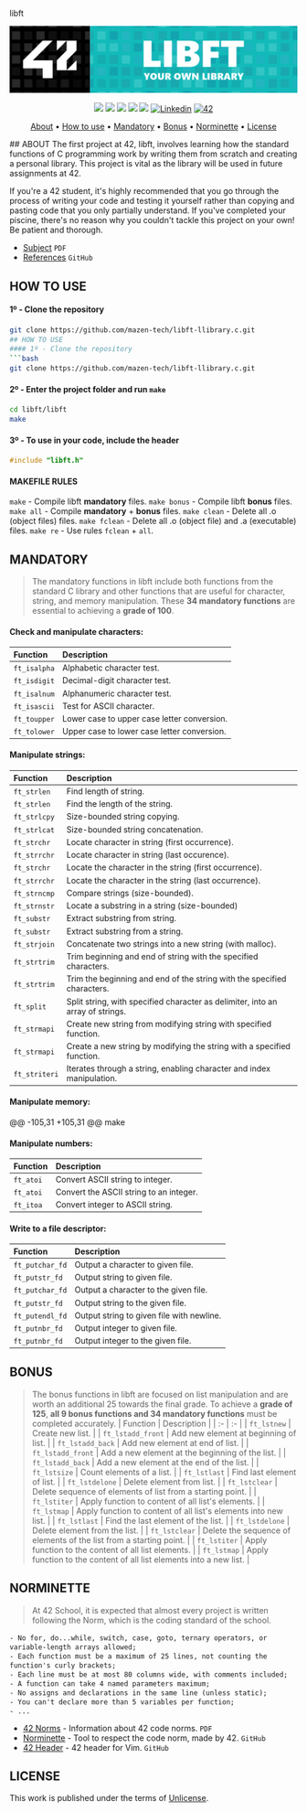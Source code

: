 libft
<p align="center">
  <img src="https://github.com/jotavare/jotavare/blob/main/42/banners/piscine_and_common_core/github_piscine_and_common_core_banner_libft.png">
</p>
<p align="center">
	<img src="https://img.shields.io/badge/status-finished-success?color=%2312bab9&style=flat-square"/>
	<img src="https://img.shields.io/badge/evaluated-24%20%2F%2011%20%2F%202022-success?color=%2312bab9&style=flat-square"/>
	<img src="https://img.shields.io/badge/score-125%20%2F%20100-success?color=%2312bab9&style=flat-square"/>
	<img src="https://img.shields.io/github/languages/top/jotavare/libft?color=%2312bab9&style=flat-square"/>
	<img src="https://img.shields.io/github/last-commit/jotavare/libft?color=%2312bab9&style=flat-square"/>
	<a href='https://www.linkedin.com/in/joaoptoliveira' target="_blank"><img alt='Linkedin' src='https://img.shields.io/badge/LinkedIn-100000?style=flat-square&logo=Linkedin&logoColor=white&labelColor=0A66C2&color=0A66C2'/></a>
	<a href='https://profile.intra.42.fr/users/jotavare' target="_blank"><img alt='42' src='https://img.shields.io/badge/Porto-100000?style=flat-square&logo=42&logoColor=white&labelColor=000000&color=000000'/></a>
</p>
<p align="center">
	<a href="#about">About</a> •
	<a href="#how-to-use">How to use</a> •
	<a href="#mandatory">Mandatory</a> •
	<a href="#bonus">Bonus</a> •
	<a href="#norminette">Norminette</a> •
	<a href="#license">License</a>
</p>
## ABOUT
The first project at 42, libft, involves learning how the standard functions of C programming work by writing them from scratch and creating a personal library. This project is vital as the library will be used in future assignments at 42.

If you're a 42 student, it's highly recommended that you go through the process of writing your code and testing it yourself rather than copying and pasting code that you only partially understand. If you've completed your piscine, there's no reason why you couldn't tackle this project on your own! Be patient and thorough.
- [Subject](https://github.com/jotavare/libft/blob/master/subject/en_subject_libft.pdf) `PDF`
- [References](https://github.com/jotavare/42-resources#00-libft) `GitHub`

## HOW TO USE
#### 1º - Clone the repository
```bash
git clone https://github.com/mazen-tech/libft-llibrary.c.git
## HOW TO USE
#### 1º - Clone the repository
```bash
git clone https://github.com/mazen-tech/libft-llibrary.c.git
```
#### 2º - Enter the project folder and run `make`
```bash
cd libft/libft
make
```
#### 3º - To use in your code, include the header
```c
#include "libft.h"
```
#### MAKEFILE RULES
`make` - Compile libft **mandatory** files.
`make bonus` - Compile libft **bonus** files.
`make all` - Compile **mandatory** + **bonus** files.
`make clean` - Delete all .o (object files) files.
`make fclean` - Delete all .o (object file) and .a (executable) files.
`make re` - Use rules `fclean` + `all`.
## MANDATORY
> The mandatory functions in libft include both functions from the standard C library and other functions that are useful for character, string, and memory manipulation. These **34 mandatory functions** are essential to achieving a **grade of 100**.
#### Check and manipulate characters:
| Function | Description |
| :- | :- |
| `ft_isalpha` | Alphabetic character test. |
| `ft_isdigit` | Decimal-digit character test. |
| `ft_isalnum` | Alphanumeric character test. |
| `ft_isascii` | Test for ASCII character. |
| `ft_toupper` | Lower case to upper case letter conversion. |
| `ft_tolower` | Upper case to lower case letter conversion. |
#### Manipulate strings:
| Function | Description |
| :- | :- |
| `ft_strlen`   | Find length of string. |
| `ft_strlen`   | Find the length of the string. |
| `ft_strlcpy`  | Size-bounded string copying. |
| `ft_strlcat`  | Size-bounded string concatenation. |
| `ft_strchr`   | Locate character in string (first occurrence). |
| `ft_strrchr`  | Locate character in string (last occurence). |
| `ft_strchr`   | Locate the character in the string (first occurrence). |
| `ft_strrchr`  | Locate the character in the string (last occurrence). |
| `ft_strncmp`  | Compare strings (size-bounded). |
| `ft_strnstr`  | Locate a substring in a string (size-bounded) |
| `ft_substr`   | Extract substring from string. |
| `ft_substr`   | Extract substring from a string. |
| `ft_strjoin`  | Concatenate two strings into a new string (with malloc). |
| `ft_strtrim`  | Trim beginning and end of string with the specified characters. |
| `ft_strtrim`  | Trim the beginning and end of the string with the specified characters. |
| `ft_split`    | Split string, with specified character as delimiter, into an array of strings. |
| `ft_strmapi`  | Create new string from modifying string with specified function. |
| `ft_strmapi`  | Create a new string by modifying the string with a specified function. |
| `ft_striteri` | Iterates through a string, enabling character and index manipulation. |

#### Manipulate memory:
@@ -105,31 +105,31 @@ make
#### Manipulate numbers:
| Function | Description |
| :- | :- |
| `ft_atoi` | Convert ASCII string to integer. |
| `ft_atoi` | Convert the ASCII string to an integer. |
| `ft_itoa` | Convert integer to ASCII string. |

#### Write to a file descriptor:
| Function | Description |
| :- | :- |
| `ft_putchar_fd` | Output a character to given file. |
| `ft_putstr_fd`  | Output string to given file. |
| `ft_putchar_fd` | Output a character to the given file. |
| `ft_putstr_fd`  | Output string to the given file. |
| `ft_putendl_fd` | Output string to given file with newline. |
| `ft_putnbr_fd`  | Output integer to given file. |
| `ft_putnbr_fd`  | Output integer to the given file. |

## BONUS
> The bonus functions in libft are focused on list manipulation and are worth an additional 25 towards the final grade. To achieve a **grade of 125**, **all 9 bonus functions and 34 mandatory functions** must be completed accurately.
| Function | Description |
| :- | :- |
| `ft_lstnew`       | Create new list. |
| `ft_lstadd_front` | Add new element at beginning of list. |
| `ft_lstadd_back`  | Add new element at end of list. |
| `ft_lstadd_front` | Add a new element at the beginning of the list. |
| `ft_lstadd_back`  | Add a new element at the end of the list. |
| `ft_lstsize`      | Count elements of a list. |
| `ft_lstlast`      | Find last element of list. |
| `ft_lstdelone`    | Delete element from list. |
| `ft_lstclear`     | Delete sequence of elements of list from a starting point. |
| `ft_lstiter`      | Apply function to content of all list's elements. |
| `ft_lstmap`       | Apply function to content of all list's elements into new list. |
| `ft_lstlast`      | Find the last element of the list. |
| `ft_lstdelone`    | Delete element from the list. |
| `ft_lstclear`     | Delete the sequence of elements of the list from a starting point. |
| `ft_lstiter`      | Apply function to the content of all list elements. |
| `ft_lstmap`       | Apply function to the content of all list elements into a new list. |

## NORMINETTE
> At 42 School, it is expected that almost every project is written following the Norm, which is the coding standard of the school.
```
- No for, do...while, switch, case, goto, ternary operators, or variable-length arrays allowed;
- Each function must be a maximum of 25 lines, not counting the function's curly brackets;
- Each line must be at most 80 columns wide, with comments included;
- A function can take 4 named parameters maximum;
- No assigns and declarations in the same line (unless static);
- You can't declare more than 5 variables per function;
- ...
```
* [42 Norms](https://github.com/42School/norminette/blob/master/pdf/en.norm.pdf) - Information about 42 code norms. `PDF`
* [Norminette](https://github.com/42School/norminette) - Tool to respect the code norm, made by 42. `GitHub`
* [42 Header](https://github.com/42Paris/42header) - 42 header for Vim. `GitHub`
## LICENSE
<p>
This work is published under the terms of <a href="https://github.com/jotavare/libft/blob/main/LICENSE">Unlicense</a>.
</p>
